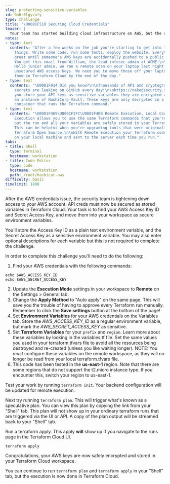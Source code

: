 ```yaml
---
slug: protecting-sensitive-variables
id: 9a6r0lgyzufy
type: challenge
title: "\U0001F510 Securing Cloud Credentials"
teaser: |
  Your team has started building cloud infrastructure on AWS, but the security team is concerned about protecting access to everyone's cloud credentials.
notes:
- type: text
  contents: "After a few weeks on the job you're starting to get into the rhythm of
    things. Write some code, run some tests, deploy the website. Everything's going
    great until someone's AWS keys are accidentally pushed to a public code repository.
    You get this email from William, the lead infosec admin at ACME:\n\n>\U0001F46E\U0001F3FF‍♂️
    Hello junior admin, we ran a remote scan on your laptop last night and found some
    unsecured AWS access keys. We need you to move those off your laptop and store
    them in Terraform Cloud by the end of the day."
- type: text
  contents: "\U0001F914 Did you know?\n\nThousands of API and cryptographic keys and
    secrets are leaking on GitHub every day!\n\nhttps://nakedsecurity.sophos.com/2019/03/25/thousands-of-coders-are-leaving-their-crown-jewels-exposed-on-github/\n\nWhen
    you store your API keys as sensitive variables they are encrypted and stored in
    an instance of HashiCorp Vault. These keys are only decrypted in a trusted, secure
    container that runs the Terraform command."
- type: text
  contents: "\U0001F469\U0001F3FC‍\U0001F4BB Remote Execution, Local Code\n\nRemote
    Execution allows you to use the same Terraform commands that you're familiar with,
    but the run and all your variables are safely stored in your Terraform Cloud workspace.
    This can be helpful when you're upgrading tools that were originally written for
    Terraform Open Source.\n\nWith Remote Execution your Terraform code is still stored
    on your local machine and sent to the server each time you run."
tabs:
- title: Shell
  type: terminal
  hostname: workstation
- title: Code Editor
  type: code
  hostname: workstation
  path: /root/hashicat-aws
difficulty: basic
timelimit: 1800
---
```

After the AWS credentials issue, the security team is tightening down access to your AWS account. API creds must now be secured as stored variables in Terraform Cloud. Your task is to find your AWS Access Key ID and Secret Access Key, and move them into your workspace as secure environment variables.

You'll store the Access Key ID as a plain text environment variable, and the Secret Access Key as a sensitive environment variable. You may also enter optional descriptions for each variable but this is not required to complete the challenge.

In order to complete this challenge you'll need to do the following:

1. Find your AWS credentials with the following commands:

```
echo $AWS_ACCESS_KEY_ID
echo $AWS_SECRET_ACCESS_KEY
```
2. Update the **Execution Mode** settings in your workspace to **Remote** on the Settings > General tab.
3. Change the **Apply Method** to "Auto apply" on the same page. This will save you the trouble of having to approve every Terraform run manually. Remember to click the **Save settings** button at the bottom of the page!
4. Set **Environment Variables** for your AWS credentials on the Variables tab. Store the *AWS_ACCESS_KEY_ID* as a regular environment variable, but mark the *AWS_SECRET_ACCESS_KEY* as sensitive.
5. Set **Terraform Variables** for your `prefix` and `region`. Learn more about these variables by looking in the variables.tf file. Set the same values you used in your terraform.tfvars file to avoid all the resources being destroyed and re-created (unless you like waiting longer). NOTE: You *must* configure these variables on the remote workspace, as they will no longer be read from your local terraform.tfvars file.
6. This code has been tested in the **us-east-1** region. Note that there are some regions that do not support the t2.micro instance type. If you encounter this, switch your region to us-east-1.

Test your work by running `terraform init`. Your backend configuration will be updated for remote execution.

Next try running `terraform plan`. This will trigger what's known as a speculative plan. You can view this plan by copying the link from your "Shell" tab. This plan will not show up in your ordinary terraform runs that are triggered via the UI or API. A copy of the plan output will be streamed back to your "Shell" tab.

Run a terraform apply. This apply **will** show up if you navigate to the runs page in the Terraform Cloud UI.

```
terraform apply
```

Congratulations, your AWS keys are now safely encrypted and stored in your Terraform Cloud workspace.

You can continue to run `terraform plan` and `terraform apply` in your "Shell" tab, but the execution is now done in Terraform Cloud.